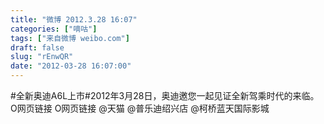 ```yaml
---
title: "微博 2012.3.28 16:07"
categories: ["嘀咕"]
tags: ["来自微博 weibo.com"]
draft: false
slug: "rEnwQR"
date: "2012-03-28 16:07:00"
---
```


<p>#全新奥迪A6L上市#2012年3月28日，奥迪邀您一起见证全新驾乘时代的来临。O网页链接 O网页链接 @天猫  @普乐迪绍兴店  @柯桥蓝天国际影城  ​​​​</p>
